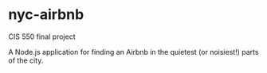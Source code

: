 # nyc-airbnb
CIS 550 final project

A Node.js application for finding an Airbnb in the quietest (or noisiest!) parts of the city.